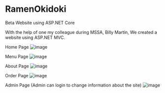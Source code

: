 # RamenOkidoki

Beta Website using ASP.NET Core

With the help of one my colleague during MSSA, Billy Martin, We created a website using ASP.NET MVC. 

Home Page
![image](https://user-images.githubusercontent.com/90262428/180697547-ec9d6995-ff71-46f6-8d57-0ff039c628f3.png)

Menu Page
![image](https://user-images.githubusercontent.com/90262428/180697581-19590487-8d9e-43d8-b781-15c517ce5071.png)

About Page
![image](https://user-images.githubusercontent.com/90262428/180697603-f6d055c0-d07f-44f2-b028-bc8a3b1b9560.png)

Order Page
![image](https://user-images.githubusercontent.com/90262428/180697687-4ae3097d-f4cd-487c-8130-0cf2adaa4ea1.png)

Admin Page (Admin can login to change information about the site)
![image](https://user-images.githubusercontent.com/90262428/180697747-71dedc86-5f43-4dae-858c-a3579316dc70.png)
